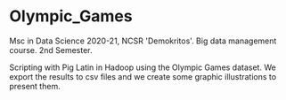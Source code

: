 # Olympic_Games


Msc in Data Science 2020-21, NCSR 'Demokritos'. Big data management course. 2nd Semester.

Scripting with Pig Latin in Hadoop using the Olympic Games dataset. 
We export the results to csv files and we create some graphic illustrations to present them.

